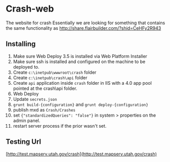 # Crash-web
The website for crash
Essentially we are looking for something that contains the same functionality as
http://share.flairbuilder.com/?shid=CeHFy2R943

## Installing
1. Make sure Web Deploy 3.5 is installed via Web Platform Installer
1. Make sure ssh is installed and configured on the machine to be deployed to.
1. Create `c:\inetpub\wwwroot\crash` folder
1. Create `c:\inetpub\crash\api` folder
1. Create `api` application inside `crash` folder in IIS with a 4.0 app pool pointed at the crash\api folder.
1. Web Deploy
1. Update `secrets.json`
1. `grunt build-{configuration}` and `grunt deploy-{configuration}`
1. publish mxd as `Crash/Crashes`
1. set `{"standardizedQueries": "false"}` in system > properties on the admin panel.
1. restart server process if the prior wasn't set.

## Testing Url
[http://test.mapserv.utah.gov/crash](http://test.mapserv.utah.gov/crash)
